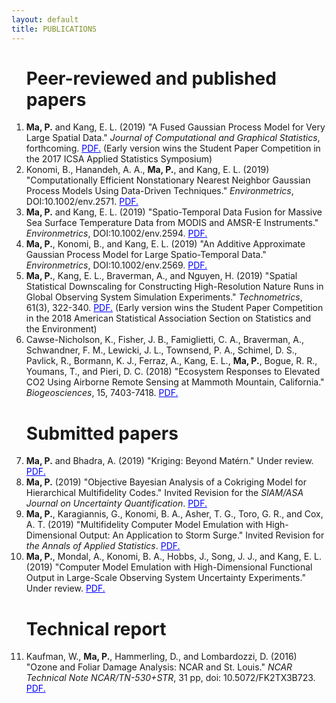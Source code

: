 ```yaml
---
layout: default
title: PUBLICATIONS
---
```



<ol start="1">
  


<h1>Peer-reviewed and published papers </h1>
<p>

<li> <b>Ma, P.</b> and Kang, E. L. (2019) "A Fused Gaussian Process Model for Very Large Spatial Data."  <em>Journal of Computational and Graphical Statistics</em>, forthcoming. <a href="https://doi.org/10.1080/10618600.2019.1704293" target="blank" style="color:blue;">PDF.</a> (Early version wins the Student Paper Competition in the 2017 ICSA Applied Statistics Symposium)
</li>

<li> Konomi, B., Hanandeh, A. A., <b>Ma, P.</b>, and Kang, E. L. (2019) "Computationally Efficient Nonstationary Nearest Neighbor Gaussian Process Models Using Data-Driven Techniques." <em>Environmetrics</em>, DOI:10.1002/env.2571. <a href="https://doi.org/10.1002/env.2571" target="blank" style="color:blue;">PDF.</a> </li>

<li> <b>Ma, P.</b> and Kang, E. L. (2019) "Spatio-Temporal Data Fusion for Massive Sea Surface Temperature Data from MODIS and AMSR-E Instruments." <em>Environmetrics</em>, DOI:10.1002/env.2594. <a href="https://doi.org/10.1002/env.2594" target="blank" style="color:blue;">PDF.</a> </li>

<li> <b>Ma, P.</b>, Konomi, B., and Kang, E. L. (2019) "An Additive Approximate Gaussian Process Model for Large Spatio-Temporal Data." <em>Environmetrics</em>, DOI:10.1002/env.2569. <a href="https://doi.org/10.1002/env.2569" target="blank" style="color:blue;">PDF.</a> </li>

<li> <b>Ma, P.</b>, Kang, E. L., Braverman, A., and Nguyen, H. (2019) "Spatial Statistical Downscaling for Constructing High-Resolution Nature Runs in Global Observing System Simulation Experiments." <em>Technometrics</em>, 61(3), 322-340. <a href="https://doi.org/10.1080/00401706.2018.1524791" target="blank" style="color:blue;">PDF.</a> (Early version wins the Student Paper Competition in the 2018 American Statistical Association Section on Statistics and the Environment)
</li>

<li> Cawse-Nicholson, K., Fisher, J. B., Famiglietti, C. A., Braverman, A., Schwandner, F. M., Lewicki, J. L., Townsend, P. A., Schimel, D. S., Pavlick, R., Bormann, K. J., Ferraz, A., Kang, E. L., <b>Ma, P.</b>, Bogue, R. R., Youmans, T., and Pieri, D. C. (2018) "Ecosystem Responses to Elevated CO2 Using Airborne Remote Sensing at Mammoth Mountain, California." <em>Biogeosciences</em>, 15, 7403-7418. <a href="https://doi.org/10.5194/bg-2018-73" target="blank" style="color:blue;">PDF.</a> 
</li>


</p>


<h1>Submitted papers </h1>
<p>
  
<li> <b> Ma, P.</b> and Bhadra, A. (2019) "Kriging: Beyond Mat&eacute;rn." Under review. <a href="https://arxiv.org/abs/1911.05865" target="blank" style="color:blue;">PDF.</a>
</li>
  
<li> <b> Ma, P.</b> (2019) "Objective Bayesian Analysis of a Cokriging Model for Hierarchical Multifidelity Codes." Invited Revision for the <em>SIAM/ASA Journal on Uncertainty Quantification</em>. <a href="https://arxiv.org/abs/1910.10225" target="blank" style="color:blue;">PDF.</a>
</li>

<li> <b> Ma, P.</b>, Karagiannis, G., Konomi, B. A., Asher, T. G., Toro, G. R., and Cox, A. T. (2019) "Multifidelity Computer Model Emulation with High-Dimensional Output: An Application to Storm Surge." Invited Revision for <em>the Annals of Applied Statistics</em>. <a href="https://arxiv.org/abs/1909.01836" target="blank" style="color:blue;">PDF.</a>
</li> 

<li> 
  <b> Ma, P.</b>, Mondal, A., Konomi, B. A., Hobbs, J., Song, J. J., and Kang, E. L. (2019) "Computer Model Emulation with High-Dimensional Functional Output in Large-Scale Observing System Uncertainty Experiments." Under review. <a href="https://arxiv.org/abs/1911.09274" target="blank" style="color:blue;">PDF.</a>
</li> 

</p>

<h1>Technical report </h1>
<p>
<li> Kaufman, W., <b>Ma, P.</b>, Hammerling, D., and Lombardozzi, D. (2016) "Ozone and Foliar Damage Analysis: NCAR and St. Louis." <em>NCAR Technical Note NCAR/TN-530+STR</em>, 31 pp, doi: 10.5072/FK2TX3B723. <a href="http://dx.doi.org/10.5065/D6WH2NCQ" target="blank" style="color:blue;">PDF.</a> </li>
  
</p>


</ol>
